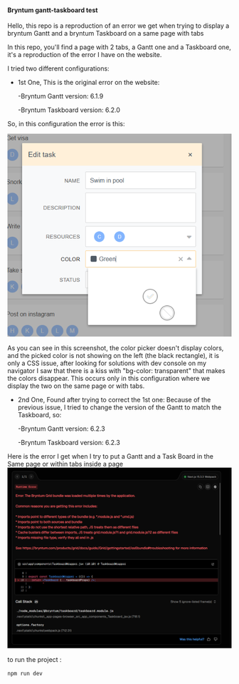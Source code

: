 #### Bryntum gantt-taskboard test

Hello, this repo is a reproduction of an error we get when trying to display a bryntum Gantt and a bryntum Taskboard on a same page with tabs

In this repo, you'll find a page with 2 tabs, a Gantt one and a Taskboard one, it's a reproduction of the error I have on the website.

I tried two different configurations:

- 1st One, This is the original error on the website:

  -Bryntum Gantt version: 6.1.9

  -Bryntum Taskboard version: 6.2.0

So, in this configuration the error is this:

![Blank color picker](image-1.png)

As you can see in this screenshot, the color picker doesn't display colors, and the picked color is not showing on the left (the black rectangle), it is only a CSS issue, after looking for solutions with dev console on my navigator I saw that there is a kiss with "bg-color: transparent" that makes the colors disappear. This occurs only in this configuration where we display the two on the same page or with tabs.

- 2nd One, Found after trying to correct the 1st one:
  Because of the previous issue, I tried to change the version of the Gantt to match the Taskboard, so:

  -Bryntum Gantt version: 6.2.3

  -Bryntum Taskboard version: 6.2.3

Here is the error I get when I try to put a Gantt and a Task Board in the Same page or within tabs inside a page
![error](image.png)

to run the project :

```shell
npm run dev
```
